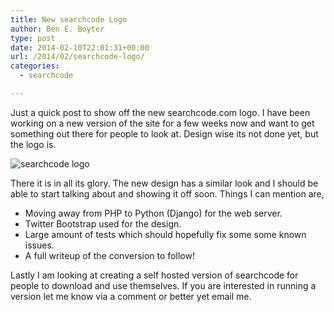```yaml
---
title: New searchcode Logo
author: Ben E. Boyter
type: post
date: 2014-02-10T22:01:31+00:00
url: /2014/02/searchcode-logo/
categories:
  - searchcode

---
```

Just a quick post to show off the new searchcode.com logo. I have been working on a new version of the site for a few weeks now and want to get something out there for people to look at. Design wise its not done yet, but the logo is.

![searchcode logo](/static/searchcode_logo.png)

There it is in all its glory. The new design has a similar look and I should be able to start talking about and showing it off soon. Things I can mention are,

  * Moving away from PHP to Python (Django) for the web server.
  * Twitter Bootstrap used for the design.
  * Large amount of tests which should hopefully fix some some known issues.
  * A full writeup of the conversion to follow!

Lastly I am looking at creating a self hosted version of searchcode for people to download and use themselves. If you are interested in running a version let me know via a comment or better yet email me.